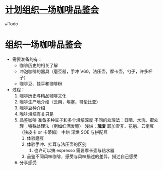 # [计划组织一场咖啡品鉴会](https://github.com/UniqueClouds/gitblog/issues/3)

#Todo 
# 组织一场咖啡品鉴会

- 需要准备的有：
	- 咖啡历史的相关了解
	- 冲泡咖啡的器具（磨豆器，手冲 V60，法压壶，摩卡壶，勺子，许多杯子）
	- 咖啡豆、挂耳和咖啡粉
- 过程：
	1. 咖啡历史与精品咖啡文化
	2. 咖啡生产地介绍（云南，埃塞，哥伦比亚）
	3. 咖啡豆种介绍
	4. 咖啡烘焙有关只是
	5. 品鉴咖啡
		准备多种豆子和多个烘焙深度
                不同的处理法：日晒、水洗、蜜处理；特殊处理法（例如红酒发酵）
		浅烘：**瑰夏**
		耶加雪非、花魁、云南豆（铁皮卡 or 卡蒂姆）
		中烘
		深烘
		SOE 与拼配豆
		1. 体验磨豆
		2. 体验手冲、挂耳与法压壶的区别
			1. 也许可以搞 espresso 需要摩卡壶与热水器
		3. 品鉴不同风味咖啡，感受与风味描述的差异，描述自己感受
	6. 分享感受